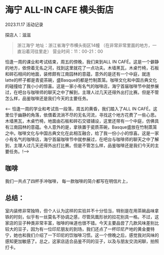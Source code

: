 # 海宁 ALL-IN CAFE 横头街店
2023.11.17 活动记录

探店人：滋滋
> 浙江海宁
> 地址：浙江省海宁市横头街区14幢 （在非常非常里面的地方，一直沿着河往里走）
> 营业时间：11：00-21：00

恰逢一周的课业和考试结束，周五的傍晚，我们来到ALL IN CAFÉ。这是一个僻静的地方，依傍着无名之河，找到这里就花了一点功夫。木墙黑瓦，木桌竹椅，石板和碎石相间的地面，装修颇有江南园林的意蕴，意外的是还有一个中庭，就连latte的杯子都是青瓷茶碗，盛Basque的都是竹制蒸笼。咖啡文化和中国古典文化的碰撞给了我小小的惊喜。这是一家小有名气的咖啡店，海宁首届咖啡节中就参展过，在吧台与咖啡师的聊天之中了解到，主理人过几天还得外出打比赛。但是不管怎么样，品鉴咖啡还是我们今天的主要任务。

<-- 恰逢一周的学业和考试告一段落，周五的黄昏，我们踏入了ALL IN CAFÉ。这里位于幽静的角落，依偎着流淌不尽的无名河流，寻找这个地方花费了一些心思。木墙黑瓦，木桌竹椅，地面由石板和碎石交错铺设，这里还带有一个中庭，仿佛具有江南园林的意蕴。令人意外的是，拿铁置于瓷质茶碗，Basque盛放在竹制蒸笼之中。咖啡文化与中国古典文化在此相互融合，给了我一份小小的惊喜。这是一家小有名气的咖啡店，海宁首届咖啡节中就参展过，在吧台与咖啡师的聊天之中了解到，主理人过几天还得外出打比赛。但是不管怎么样，品鉴咖啡还是我们今天的主要任务。!-->



## 咖啡
我们一共点了四杯手冲咖啡，
每一款咖啡的简介都写在明信片上，
## 




## 总结：
室内装修非常独特，但个人认为这样的实验并不十分恰当，特别是在用茶碗品味拿铁的时刻，似乎有一丝莫名不协调之感，尽管凤凰形状的拉花别具一格。不过，这家店的豆子种类非常丰富，咖啡的味道也很不错。今天主要品尝了几款风味差别比较大的豆子，因为有一位印尼朋友的到场，我们还点了一杯印尼产地的黄金曼特宁，她也和我们介绍了一下印尼的饮咖啡习惯。这一个傍晚之后，感觉我对风味的感知更加敏感了。总之，这家店适合品鉴不同的豆子，以及与朋友交流闲聊，拍照打卡。

